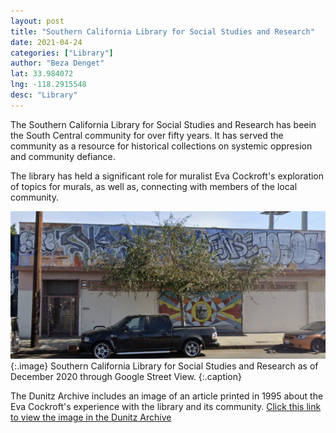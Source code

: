 ```yaml
---
layout: post
title: "Southern California Library for Social Studies and Research"
date: 2021-04-24
categories: ["Library"]
author: "Beza Denget"
lat: 33.984072
lng: -118.2915548
desc: "Library"
---
```


The Southern California Library for Social Studies and Research has beein the South Central community for over fifty years. It has served the community as a resource for historical collections on systemic oppresion and community defiance. 

The library has held a significant role for muralist Eva Cockroft's exploration of topics for murals, as well as, connecting with members of the local community.


![Current Image](images/SCLSSR.png)
   {:.image}
Southern California Library for Social Studies and Research as of December 2020 through Google Street View.
   {:.caption}  

The Dunitz Archive includes an image of an article printed in 1995 about the Eva Cockroft's experience with the library and its community.
[Click this link to view the image in the Dunitz Archive](https://visualizela.github.io/dunitzarchive/dunitzproject/obj82/)
